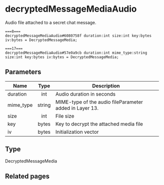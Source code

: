 # decryptedMessageMediaAudio
Audio file attached to a secret chat message.

```
===8===
decryptedMessageMediaAudio#6080758f duration:int size:int key:bytes iv:bytes = DecryptedMessageMedia;

===17===
decryptedMessageMediaAudio#57e0a9cb duration:int mime_type:string size:int key:bytes iv:bytes = DecryptedMessageMedia;
```

## Parameters
| Name | Type | Description |
| ---- | :----: | ----------- |
| duration | int | Audio duration in seconds |
| mime_type | string | MIME-type of the audio fileParameter added in Layer 13. |
| size | int | File size |
| key | bytes | Key to decrypt the attached media file |
| iv | bytes | Initialization vector |


## Type
DecryptedMessageMedia

## Related pages
